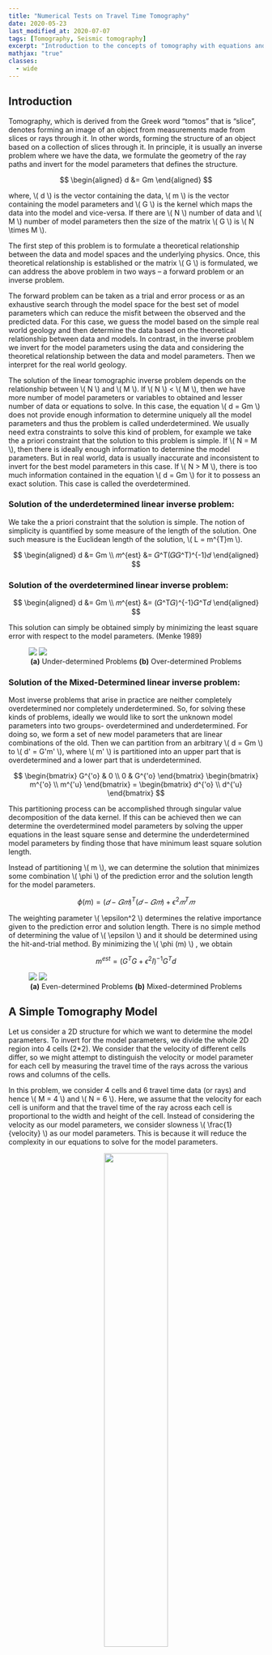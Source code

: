 ```yaml
---
title: "Numerical Tests on Travel Time Tomography"
date: 2020-05-23
last_modified_at: 2020-07-07
tags: [Tomography, Seismic tomography]
excerpt: "Introduction to the concepts of tomography with equations and codes. Introduction to the concepts of overdetermined, underdetermined and mix-determined problems in Tomography."
mathjax: "true"
classes:
  - wide
---
```


## Introduction
Tomography, which is derived from the Greek word “tomos” that is “slice”, denotes forming an image of an object from measurements made from slices or rays through it. In other words, forming the structure of an object based on a collection of slices through it.
In principle, it is usually an inverse problem where we have the data, we formulate the geometry of the ray paths and invert for the model parameters that defines the structure.

$$
\begin{aligned}
d &= Gm
\end{aligned}
$$

where, \\( d \\) is the vector containing the data, \\( m \\) is the vector containing the model
parameters and \\( G \\) is the kernel which maps the data into the model and vice-versa. If there are \\( N \\) number of data and \\( M \\) number of model parameters then the size of the matrix \\( G \\) is \\( N \times M \\).

The first step of this problem is to formulate a theoretical relationship between the data and model spaces and the underlying physics. Once, this theoretical relationship is established or the matrix \\( G \\) is formulated, we can address the above problem in two ways – a forward problem or an inverse problem.

The forward problem can be taken as a trial and error process or as an exhaustive search through the model space for the best set of model parameters which can reduce the misfit between the observed and the predicted data. For this case, we guess the model based on the simple real world geology and then determine the data based on the theoretical relationship between data and models. In contrast, in the inverse problem we invert for the model parameters using the data and considering the theoretical relationship between the data and model parameters. Then we interpret for the real world geology.


The solution of the linear tomographic inverse problem depends on the relationship between \\( N \\) and \\( M \\). If \\( N \\) < \\( M \\), then we have more number of model parameters or variables to obtained and lesser number of data or equations to solve. In this case, the equation \\( d = Gm \\) does not provide enough information to determine uniquely all the model parameters and thus the problem is called underdetermined. We usually need extra constraints to solve this kind of problem, for example we take the a priori constraint that the solution to this problem is simple. If \\( N = M \\), then there is ideally enough information to determine the model parameters. But in real world, data is usually inaccurate and inconsistent to invert for the best model parameters in this case. If \\( N > M \\), there is too much information contained in the equation \\( d = Gm \\) for it to possess an exact solution. This case is called the overdetermined.

### Solution of the underdetermined linear inverse problem:
We take the a priori constraint that the solution is simple. The notion of simplicity is quantified by some measure of the length of the solution. One such measure is the Euclidean length of the solution, \\( L = m^{T}m \\).

$$
\begin{aligned}
d &= Gm \\
𝑚^{est} &= 𝐺^T(𝐺𝐺^T)^{-1}𝑑
\end{aligned}
$$

### Solution of the overdetermined linear inverse problem:

$$
\begin{aligned}
d &= Gm \\
𝑚^{est} &= (𝐺^T𝐺)^{-1}𝐺^T𝑑
\end{aligned}
$$


This solution can simply be obtained simply by minimizing the least square error with
respect to the model parameters. (Menke 1989)

<figure class="half">
    <img src="{{ site.url }}{{ site.baseurl }}/images/underdetermined_problems.jpg">
    <img src="{{ site.url }}{{ site.baseurl }}/images/over_determined_problems.jpg">
    <figcaption  style="text-align: center;"><strong>(a)</strong> Under-determined Problems <strong>(b)</strong> Over-determined Problems</figcaption>
</figure>

### Solution of the Mixed-Determined linear inverse problem:
Most inverse problems that arise in practice are neither completely overdetermined nor completely underdetermined. So, for solving these kinds of problems, ideally we would like to sort the unknown model parameters into two groups- overdetermined and underdetermined. For doing so, we form a set of new model parameters that are linear combinations of the old. Then we can partition from an arbitrary \\( d = Gm \\) to \\( d' = G'm' \\), where \\( m' \\) is partitioned into an upper part that is overdetermined and a lower part that is underdetermined.

$$
\begin{bmatrix}
   G^{'o} & 0 \\
   0 & G^{'o}
\end{bmatrix}
\begin{bmatrix}
   m^{'o} \\
   m^{'u}
\end{bmatrix}
= \begin{bmatrix}
   d^{'o} \\
   d^{'u}
\end{bmatrix}
$$

This partitioning process can be accomplished through singular value decomposition of the data kernel. If this can be achieved then we can determine the overdetermined model parameters by solving the upper equations in the least square sense and determine the underdetermined model parameters by finding those that have minimum least square solution length.

Instead of partitioning \\( m \\), we can determine the solution that minimizes some combination \\( \phi \\) of the prediction error and the solution length for the model parameters.

$$
\phi (m) = (𝑑−𝐺𝑚)^{T} (𝑑−𝐺𝑚) +\epsilon^2 𝑚^T𝑚
$$

The weighting parameter \\( \epsilon^2 \\) determines the relative importance given to the prediction error and solution length. There is no simple method of determining the value of \\( \epsilon \\) and it should be determined using the hit-and-trial method. By minimizing the \\( \phi (m) \\) , we obtain

$$
m^{est} = (G^TG+\epsilon^2I)^{-1}G^Td
$$

<figure class="half">
    <img src="{{ site.url }}{{ site.baseurl }}/images/even_determined_problems.jpg">
    <img src="{{ site.url }}{{ site.baseurl }}/images/mix_determined_problems.jpg">
    <figcaption  style="text-align: center;"><strong>(a)</strong> Even-determined Problems <strong>(b)</strong> Mixed-determined Problems</figcaption>
</figure>


## A Simple Tomography Model
Let us consider a 2D structure for which we want to determine the model parameters. To invert for the model parameters, we divide the whole 2D region into 4 cells (2*2). We consider that the velocity of different cells differ, so we might attempt to distinguish the velocity or model parameter for each cell by measuring the travel time of the rays across the various rows and columns of the cells.

In this problem, we consider 4 cells and 6 travel time data (or rays) and hence \\( M = 4 \\) and \\( N = 6 \\). Here, we assume that the velocity for each cell is uniform and that the travel time of the ray across each cell is proportional to the width and height of the cell. Instead of considering the velocity as our model parameters, we consider slowness \\( \frac{1}{velocity} \\) as our model parameters. This is because it will reduce the complexity in our equations to solve for the model parameters.

<p align="center">
<img width="50%" src="{{ site.url }}{{ site.baseurl }}/images/tomographyModel1.jpg">
<figcaption style="text-align: center;">Tomography Model 1</figcaption>
</p>

<p align="center">
<img width="50%" src="{{ site.url }}{{ site.baseurl }}/images/numerical-tests-tomography/data_kernel_matrix.jpg">
<figcaption style="text-align: center;">The data kernel matrix (G) </figcaption>
</p>

The equations for the different ray paths will be

Ray path 1:
$$
𝑔_{11} 𝑚_1 + 𝑔_{12} 𝑚_2 + 𝑔_{13} 𝑚_3 + 𝑔_{14} 𝑚_4 = 𝑑_1
$$

Ray path 2:
$$
𝑔_{21} 𝑚_1 + 𝑔_{22} 𝑚_2 + 𝑔_{23} 𝑚_3 + 𝑔_{24} 𝑚_4 = 𝑑_2
$$

Ray path 3:
$$
𝑔_{31} 𝑚_1 + 𝑔_{32} 𝑚_2 + 𝑔_{33} 𝑚_3 + 𝑔_{34} 𝑚_4 = 𝑑_3
$$

Ray path 4:
$$
𝑔_{41} 𝑚_1 + 𝑔_{42} 𝑚_2 + 𝑔_{43} 𝑚_3 + 𝑔_{44} 𝑚_4 = 𝑑_4
$$

Ray path 5:
$$
𝑔_{51} 𝑚_1 + 𝑔_{52} 𝑚_2 + 𝑔_{53} 𝑚_3 + 𝑔_{54} 𝑚_4 = 𝑑_5
$$

Ray path 6:
$$
𝑔_{61} 𝑚_1 + 𝑔_{62} 𝑚_2 + 𝑔_{63} 𝑚_3 + 𝑔_{64} 𝑚_4 = 𝑑_6
$$

\\ \\
The above 6 equations can be written in the form of

$$
d = Gm
$$

$$
\implies \begin{bmatrix}
   d_1 \\
   d_2 \\
   d_3 \\
   d_4 \\
   d_5 \\
   d_6
\end{bmatrix} = 
\begin{bmatrix}
   g_{11} & g_{12} & g_{13} & g_{14} \\
   g_{21} & g_{22} & g_{23} & g_{24} \\
   g_{31} & g_{32} & g_{33} & g_{34} \\
   g_{41} & g_{42} & g_{43} & g_{44} \\
   g_{51} & g_{52} & g_{53} & g_{54} \\
   g_{61} & g_{62} & g_{63} & g_{64}
\end{bmatrix}
\begin{bmatrix}
   m_1 \\
   m_2 \\
   m_3 \\
   m_4
\end{bmatrix}
$$

Here, the vector \\(d\\) contains the travel time data along each ray path. The matrix \\(G\\) contains the information about the geometry of the ray-path. Here, \\(G\\) consists of the length of each ray-path in different cells. The vector \\(m\\) consists of the slowness parameters for each cell.\\

Since, this is an over-determined case, we invert for the model parameters using the least square scenario:

$$
m^{est} = [G^T G]^{-1} G^T d
$$

### MATLAB CODES for inversion and plotting

```
clear; close all; clc
N=6; %no. of ray paths
M=4; %no. of model parameters
G=zeros(N,M); %initializing the kernel
h=15; %length of the grid
hh=h*sqrt(2); %length of the diagonal of grid

G=[h 0 h 0; 0 h 0 h; 0 hh hh 0;hh 0 0 hh; h h 0 0; 0 0 h h]; %kernel matrix

mm=[4 7 12 18]'; %actual model parameter - velocity (arbitrarily taken)
m=1./mm; %actual model parameter - slowness

tt=G*m; %actual travel time at the stations
[nt,mt]=size(tt);

%creating observed data by adding the noise
noise=0.2; %20 percent noise in the data
tto=tt+noise*(randn(nt,mt)); %data travel time
z=[tt, tto];


mest=(G'*G)\(G'*tto); %inverting for the predcited model parameters
ttp=G*mest;
zz=[tto, ttp]; %predicted travel time

mmest=1./mest; %model parameter - velocity
mmest=mmest./max(max(mmest)); %normalizing
mmest = vec2mat(mmest,2); %converting to square matrix
mm=mm./max(max(mm));
mp= vec2mat(mm,2);

%Model resolution matrix
Mr=(G'*G)\(G'*G)
image(Mr,'CDataMapping','scaled') 
colorbar

%Data resolution matrix
Dr=G*((G'*G)\G')
image(Dr,'CDataMapping','scaled')
colorbar

%Plotting estimated models
h1=figure;
set(h1,'color','w','Position',[100 222 1300 500])
subplot(122)
image(mmest,'CDataMapping','scaled') %normalizing the parameter to plot
colorbar
title('Inverted Velocity Structure')

%Plotting the actual Model for comparing
subplot(121)
image(mp,'CDataMapping','scaled') colorbar
title('Actual Velocity Structure')
```

Here, we have taken the length of each cell to be (15m*15m). We have arbitrarily taken the model parameter for the actual structure. We then form the data from these model parameter values by adding 20% noise. The data is then inverted for the estimated model parameters.

<p align="center">
<img width="100%" src="{{ site.url }}{{ site.baseurl }}/images/numerical-tests-tomography/inversion1_results.jpg">
<figcaption style="text-align: center;">Inversion 1 Results </figcaption>
</p>

__To be Continued__